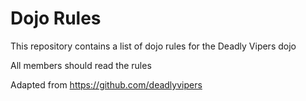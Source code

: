 Dojo Rules
==========

This repository contains a list of dojo rules for the Deadly Vipers dojo

All members should read the rules

Adapted from https://github.com/deadlyvipers
